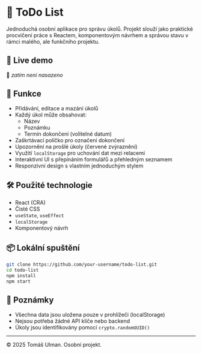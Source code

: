# 📝 ToDo List

Jednoduchá osobní aplikace pro správu úkolů. Projekt slouží jako praktické procvičení práce s Reactem, komponentovým návrhem a správou stavu v rámci malého, ale funkčního projektu.

## 🚀 Live demo
🔗 _zatím není nasazeno_

## 🧩 Funkce
- Přidávání, editace a mazání úkolů
- Každý úkol může obsahovat:
  - Název
  - Poznámku
  - Termín dokončení (volitelné datum)
- Zaškrtávací políčko pro označení dokončení
- Upozornění na prošlé úkoly (červené zvýraznění)
- Využití `localStorage` pro uchování dat mezi relacemi
- Interaktivní UI s přepínáním formulářů a přehledným seznamem
- Responzivní design s vlastním jednoduchým stylem

## 🛠 Použité technologie
- React (CRA)
- Čisté CSS
- `useState`, `useEffect`
- `localStorage`
- Komponentový návrh

## 📦 Lokální spuštění

```bash
git clone https://github.com/your-username/todo-list.git
cd todo-list
npm install
npm start
```

## 📄 Poznámky
- Všechna data jsou uložena pouze v prohlížeči (localStorage)
- Nejsou potřeba žádné API klíče nebo backend
- Úkoly jsou identifikovány pomocí `crypto.randomUUID()`

---

© 2025 Tomáš Ulman. Osobní projekt.
